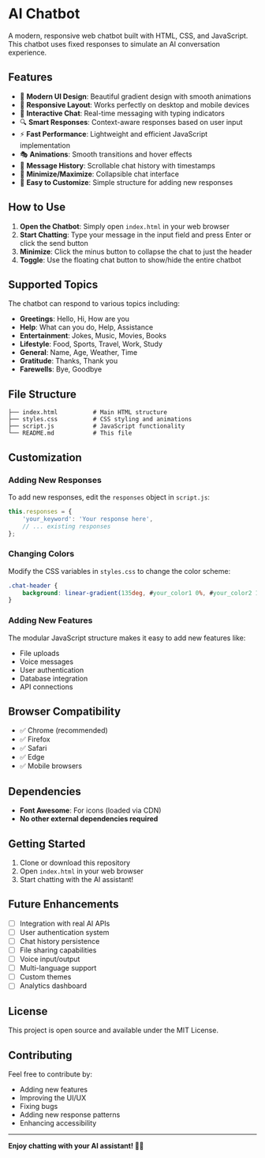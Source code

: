 # AI Chatbot

A modern, responsive web chatbot built with HTML, CSS, and JavaScript. This chatbot uses fixed responses to simulate an AI conversation experience.

## Features

- 🎨 **Modern UI Design**: Beautiful gradient design with smooth animations
- 📱 **Responsive Layout**: Works perfectly on desktop and mobile devices
- 💬 **Interactive Chat**: Real-time messaging with typing indicators
- 🔍 **Smart Responses**: Context-aware responses based on user input
- ⚡ **Fast Performance**: Lightweight and efficient JavaScript implementation
- 🎭 **Animations**: Smooth transitions and hover effects
- 📝 **Message History**: Scrollable chat history with timestamps
- 🎯 **Minimize/Maximize**: Collapsible chat interface
- 🚀 **Easy to Customize**: Simple structure for adding new responses

## How to Use

1. **Open the Chatbot**: Simply open `index.html` in your web browser
2. **Start Chatting**: Type your message in the input field and press Enter or click the send button
3. **Minimize**: Click the minus button to collapse the chat to just the header
4. **Toggle**: Use the floating chat button to show/hide the entire chatbot

## Supported Topics

The chatbot can respond to various topics including:

- **Greetings**: Hello, Hi, How are you
- **Help**: What can you do, Help, Assistance
- **Entertainment**: Jokes, Music, Movies, Books
- **Lifestyle**: Food, Sports, Travel, Work, Study
- **General**: Name, Age, Weather, Time
- **Gratitude**: Thanks, Thank you
- **Farewells**: Bye, Goodbye

## File Structure

```
├── index.html          # Main HTML structure
├── styles.css          # CSS styling and animations
├── script.js           # JavaScript functionality
└── README.md           # This file
```

## Customization

### Adding New Responses

To add new responses, edit the `responses` object in `script.js`:

```javascript
this.responses = {
    'your_keyword': 'Your response here',
    // ... existing responses
};
```

### Changing Colors

Modify the CSS variables in `styles.css` to change the color scheme:

```css
.chat-header {
    background: linear-gradient(135deg, #your_color1 0%, #your_color2 100%);
}
```

### Adding New Features

The modular JavaScript structure makes it easy to add new features like:
- File uploads
- Voice messages
- User authentication
- Database integration
- API connections

## Browser Compatibility

- ✅ Chrome (recommended)
- ✅ Firefox
- ✅ Safari
- ✅ Edge
- ✅ Mobile browsers

## Dependencies

- **Font Awesome**: For icons (loaded via CDN)
- **No other external dependencies required**

## Getting Started

1. Clone or download this repository
2. Open `index.html` in your web browser
3. Start chatting with the AI assistant!

## Future Enhancements

- [ ] Integration with real AI APIs
- [ ] User authentication system
- [ ] Chat history persistence
- [ ] File sharing capabilities
- [ ] Voice input/output
- [ ] Multi-language support
- [ ] Custom themes
- [ ] Analytics dashboard

## License

This project is open source and available under the MIT License.

## Contributing

Feel free to contribute by:
- Adding new features
- Improving the UI/UX
- Fixing bugs
- Adding new response patterns
- Enhancing accessibility

---

**Enjoy chatting with your AI assistant! 🤖✨**
